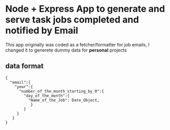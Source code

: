 # Node + Express App to generate and serve task jobs completed and notified by Email

This app originally was coded as a fetcher/formatter for job emails, I changed it to generete dummy data for **personal** projects

## data format

```javastript
{
  "email":{
    "year":{
      "number_of_the_month_starting_by_0":{
        "day_of_the_month":{
          "Name_of_the_Job": Date_Object,
           }
        }
     }
   }
}
```
